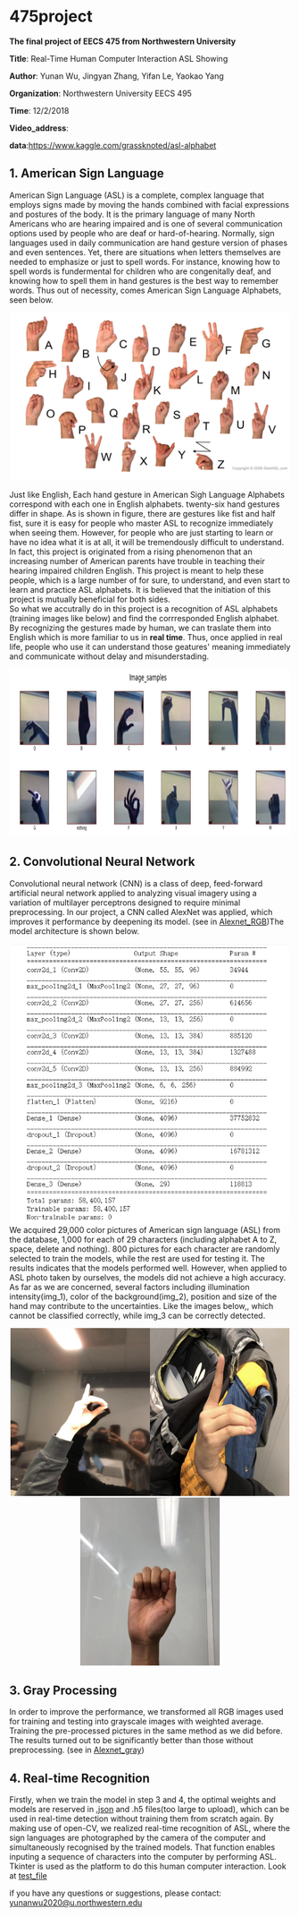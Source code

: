 # 475project
**The final project of EECS 475 from Northwestern University**

**Title**: Real-Time Human Computer Interaction ASL Showing

**Author**: Yunan Wu, Jingyan Zhang, Yifan Le, Yaokao Yang

**Organization**: Northwestern University EECS 495

**Time**: 12/2/2018

**Video_address**: 

**data**:https://www.kaggle.com/grassknoted/asl-alphabet

## 1. American Sign Language<br>
 American Sign Language (ASL) is a complete, complex language that employs signs made by moving the hands combined with facial expressions and postures of the body. It is the primary language of many North Americans who are hearing impaired and is one of several communication options used by people who are deaf or hard-of-hearing. Normally, sign languages used in daily communication are hand gesture version of phases and even sentences. Yet, there are situations when letters themselves are needed to emphasize or just to spell words. For instance, knowing how to spell words is fundermental for children who are congenitally deaf, and knowing how to spell them in hand gestures is the best way to remember words. Thus out of necessity, comes American Sign Language Alphabets, seen below.<br>
 <div align=center>
 
 <img width="500" height="300" src="https://github.com/NancyWu2168/475project/blob/master/picture/gesture.png">
 
 </div>
 
 Just like English, Each hand gesture in American Sigh Language Alphabets correspond with each one in English alphabets. twenty-six hand gestures differ in shape. As is shown in figure, there are gestures like fist and half fist, sure it is easy for people who master ASL to recognize immediately when seeing them. However, for people who are just starting to learn or have no idea what it is at all, it will be tremendously difficult to understand. In fact, this project is originated from a rising phenomenon that an increasing number of American parents have trouble in teaching their  hearing impaired children English. This project is meant to help these people, which is a large number of for sure, to understand, and even start to learn and practice ASL alphabets. It is believed that the initiation of this project is mutually beneficial for both sides.<br>
 So what we accutrally do in this project is a recognition of ASL alphabets (training images like below) and find the corrresponded English alphabet. By recognizing the gestures made by human, we can traslate them into English which is more familiar to us in **real time**. Thus, once applied in real life, people who use it can understand those geatures' meaning immediately and communicate without delay and misunderstading.<br>
 
 <div align=center>
 
 <img width="800" height="300" src="https://github.com/NancyWu2168/475project/blob/master/picture/ASL.png">
 
 </div>

## 2. Convolutional Neural Network<br>
Convolutional neural network (CNN) is a class of deep, feed-forward artificial neural network applied to analyzing visual  imagery using a variation of multilayer perceptrons designed to require minimal preprocessing. In our project, a CNN called  AlexNet was applied, which improves it performance by deepening its model. (see in [Alexnet_RGB](https://github.com/NancyWu2168/475project/blob/master/cnn_alexnet_version1.0_RGB.ipynb))The model architecture is shown below.

<div align=center>
 
<img width="500" height="500" src="https://github.com/NancyWu2168/475project/blob/master/picture/model_architecture.png">

</div>
We acquired 29,000 color pictures of American sign language (ASL) from the database, 1,000 for each of 29 characters  (including alphabet A to Z, space, delete and nothing). 800 pictures for each character are randomly selected to train the  models, while the rest are used for testing it. The results indicates that the models performed well.  
However, when applied to ASL photo taken by ourselves, the models did not achieve a high accuracy. As far as we are concerned, several factors including illumination intensity(img_1), color of the background(img_2), position and size of the hand may contribute to the uncertainties. Like the images below,, which cannot be classified correctly, while img_3 can be correctly detected.

<div align=center>

<img width="250" height="300" src="https://github.com/NancyWu2168/475project/blob/master/picture/light_intensity.jpg"><img width="250" height="300" src="https://github.com/NancyWu2168/475project/blob/master/picture/complex_background.png"><img width="250" height="300" src="https://github.com/NancyWu2168/475project/blob/master/picture/good_class.jpg">

 </div>

## 3. Gray Processing<br>
In order to improve the performance, we transformed all RGB images used for training and testing into grayscale images with weighted average. Training the pre-processed pictures in the same method as we did before. The results turned out to be significantly better than  those without preprocessing.
(see in [Alexnet_gray](https://github.com/NancyWu2168/475project/blob/master/cnn_alexnet_version2.0_GrayScale.ipynb))
## 4. Real-time Recognition<br>
Firstly, when we train the model in step 3 and 4, the optimal weights and models are reserved in [.json](https://github.com/NancyWu2168/475project/tree/master/model%20and%20weights%20in%20RGB) and .h5 files(too large to upload), which can be used in real-time detection without training them from scratch again.
By making use of open-CV, we realized real-time recognition of ASL, where the sign languages are photographed by  the camera of the computer and simultaneously recognised by the trained models. That function enables inputing a sequence of  characters into the computer by performing ASL. Tkinter is used as the platform to do this human computer interaction. Look at 
 [test_file](https://github.com/NancyWu2168/475project/blob/master/test.ipynb)
 
 
 
 if you have any questions or suggestions, please contact: yunanwu2020@u.northwestern.edu
